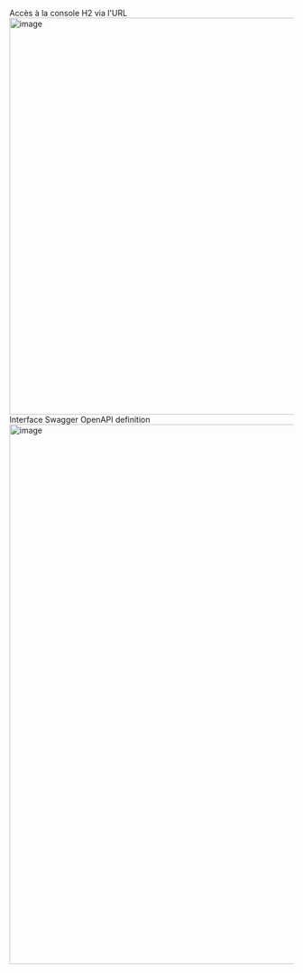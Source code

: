 Accès à la console H2 via l'URL 
<img width="1394" height="703" alt="image" src="https://github.com/user-attachments/assets/6beabb82-6b30-455a-813c-32c8d13ce66f" />
Interface Swagger OpenAPI definition
<img width="1919" height="956" alt="image" src="https://github.com/user-attachments/assets/1c6ec8a1-938f-4ee2-bd25-f2de70eb34a5" />

